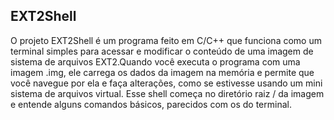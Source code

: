 ## EXT2Shell

O projeto EXT2Shell é um programa feito em C/C++ que funciona como um terminal simples para acessar e modificar o conteúdo 
de uma imagem de sistema de arquivos EXT2.Quando você executa o programa com uma imagem .img, ele carrega os dados da imagem 
na memória e permite que você navegue por ela e faça alterações, como se estivesse usando um mini sistema de arquivos virtual.
Esse shell começa no diretório raiz / da imagem e entende alguns comandos básicos, parecidos com os do terminal. 
